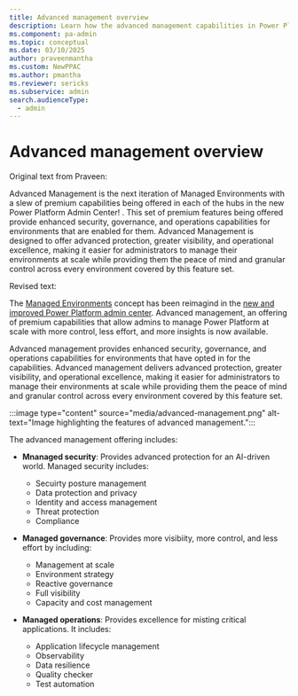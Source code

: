 ```yaml
---
title: Advanced management overview
description: Learn how the advanced management capabilities in Power Platform.
ms.component: pa-admin
ms.topic: conceptual
ms.date: 03/10/2025
author: praveenmantha
ms.custom: NewPPAC
ms.author: pmantha 
ms.reviewer: sericks
ms.subservice: admin
search.audienceType: 
  - admin
---
```


# Advanced management overview

Original text from Praveen:

Advanced Management is the next iteration of Managed Environments with a slew of premium capabilities being offered in each of the hubs in the new Power Platform Admin Center! . This set of premium features being offered provide enhanced security, governance, and operations capabilities for environments that are enabled for them. Advanced Management is designed to offer advanced protection, greater visibility, and operational excellence, making it easier for administrators to manage their environments at scale while providing them the peace of mind and granular control across every environment covered by this feature set.

Revised text:

The [Managed Environments](managed-environment-overview.md) concept has been reimagind in the [new and improved Power Platform admin center](new-admin-center.md). Advanced management, an offering of premium capabilities that allow admins to manage Power Platform at scale with more control, less effort, and more insights is now available.

Advanced management provides enhanced security, governance, and operations capabilities for environments that have opted in for the capabilities. Advanced management delivers advanced protection, greater visibility, and operational excellence, making it easier for administrators to manage their environments at scale while providing them the peace of mind and granular control across every environment covered by this feature set.

:::image type="content" source="media/advanced-management.png" alt-text="Image highlighting the features of advanced management.":::

The advanced management offering includes:

- **Mnanaged security**: Provides advanced protection for an AI-driven world. Managed security includes:
    - Secuirty posture management
    - Data protection and privacy
    - Identity and access management
    - Threat protection
    - Compliance

- **Managed governance**: Provides more visibiity, more control, and less effort by including:
    - Management at scale
    - Environment strategy
    - Reactive governance
    - Full visibility
    - Capacity and cost management

- **Managed operations**: Provides excellence for misting critical applications. It includes:
    - Application lifecycle management
    - Observability
    - Data resilience
    - Quality checker
    - Test automation

  



